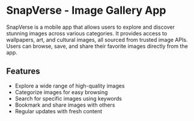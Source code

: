 # SnapVerse - Image Gallery App

SnapVerse is a mobile app that allows users to explore and discover stunning images across various categories. It provides access to wallpapers, art, and cultural images, all sourced from trusted image APIs. Users can browse, save, and share their favorite images directly from the app.

## Features
- Explore a wide range of high-quality images
- Categorize images for easy browsing
- Search for specific images using keywords
- Bookmark and share images with others
- Regular updates with fresh content
